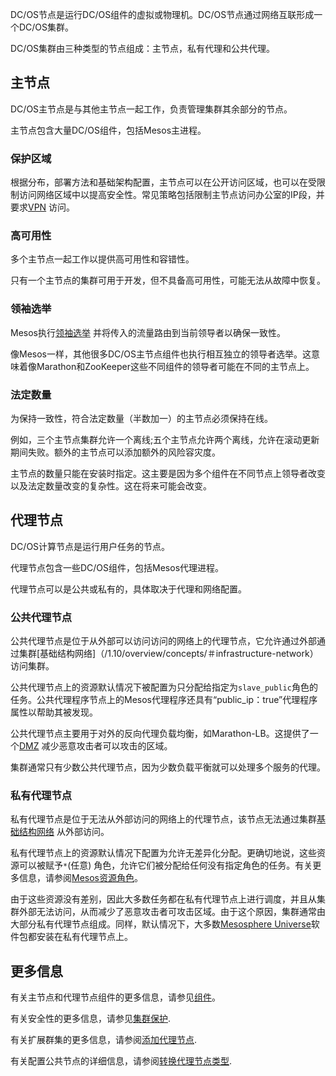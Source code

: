 DC/OS节点是运行DC/OS组件的虚拟或物理机。DC/OS节点通过网络互联形成一个DC/OS集群。

DC/OS集群由三种类型的节点组成：主节点，私有代理和公共代理。

## 主节点

DC/OS主节点是与其他主节点一起工作，负责管理集群其余部分的节点。

主节点包含大量DC/OS组件，包括Mesos主进程。

### 保护区域

根据分布，部署方法和基础架构配置，主节点可以在公开访问区域，也可以在受限制访问网络区域中以提高安全性。常见策略包括限制主节点访问办公室的IP段，并要求[VPN](https://en.wikipedia.org/wiki/Virtual_private_network) 访问。

### 高可用性

多个主节点一起工作以提供高可用性和容错性。

只有一个主节点的集群可用于开发，但不具备高可用性，可能无法从故障中恢复。

### 领袖选举

Mesos执行[领袖选举](https://en.wikipedia.org/wiki/Leader_election) 并将传入的流量路由到当前领导者以确保一致性。

像Mesos一样，其他很多DC/OS主节点组件也执行相互独立的领导者选举。这意味着像Marathon和ZooKeeper这些不同组件的领导者可能在不同的主节点上。

### 法定数量

为保持一致性，符合法定数量（半数加一）的主节点必须保持在线。

例如，三个主节点集群允许一个离线;五个主节点允许两个离线，允许在滚动更新期间失败。额外的主节点可以添加额外的风险容灾度。

主节点的数量只能在安装时指定。这主要是因为多个组件在不同节点上领导者改变以及法定数量改变的复杂性。这在将来可能会改变。

## 代理节点

DC/OS计算节点是运行用户任务的节点。

代理节点包含一些DC/OS组件，包括Mesos代理进程。

代理节点可以是公共或私有的，具体取决于代理和网络配置。

### 公共代理节点

公共代理节点是位于从外部可以访问访问的网络上的代理节点，它允许通过外部通过集群[基础结构网络]（/1.10/overview/concepts/＃infrastructure-network）访问集群。

公共代理节点上的资源默认情况下被配置为只分配给指定为`slave_public`角色的任务。公共代理程序节点上的Mesos代理程序还具有“public_ip：true”代理程序属性以帮助其被发现。

公共代理节点主要用于对外的反向代理负载均衡，如Marathon-LB。这提供了一个[DMZ](https://en.wikipedia.org/wiki/DMZ_%28computing%29) 减少恶意攻击者可以攻击的区域。

集群通常只有少数公共代理节点，因为少数负载平衡就可以处理多个服务的代理。

### 私有代理节点

私有代理节点是位于无法从外部访问的网络上的代理节点，该节点无法通过集群[基础结构网络](/1.10/overview/concepts/＃infrastructure-network) 从外部访问。

私有代理节点上的资源默认情况下配置为允许无差异化分配。更确切地说，这些资源可以被赋予`*`(任意) 角色，允许它们被分配给任何没有指定角色的任务。有关更多信息，请参阅[Mesos资源角色](http://mesos.apache.org/documentation/latest/roles/)。

由于这些资源没有差别，因此大多数任务都在私有代理节点上进行调度，并且从集群外部无法访问，从而减少了恶意攻击者可攻击区域。由于这个原因，集群通常由大部分私有代理节点组成。同样，默认情况下，大多数[Mesosphere Universe](/1.10/overview/concepts/#mesosphere-universe)软件包都安装在私有代理节点上。

## 更多信息

有关主节点和代理节点组件的更多信息，请参见[组件](/1.10/overview/architecture/components/)。

有关安全性的更多信息，请参见[集群保护](/1.10/administering-clusters/).

有关扩展群集的更多信息，请参阅[添加代理节点](/1.10/administering-clusters/add-a-node/).

有关配置公共节点的详细信息，请参阅[转换代理节点类型](/1.10/administering-clusters/convert-agent-type/).

